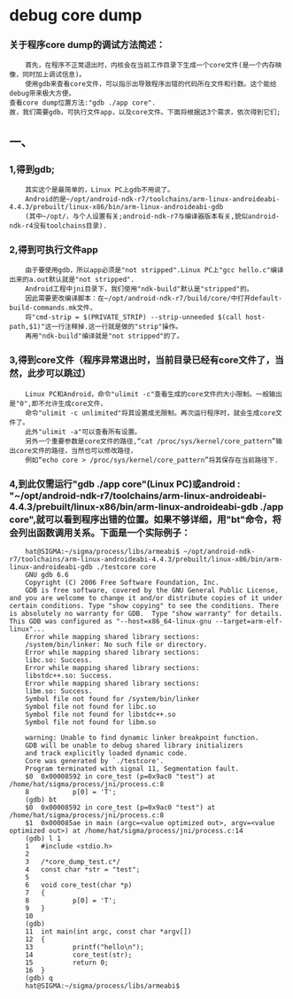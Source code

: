 # debug core dump
###      关于程序core dump的调试方法简述：
	
        首先，在程序不正常退出时，内核会在当前工作目录下生成一个core文件(是一个内存映像，同时加上调试信息)。
        使用gdb来查看core文件，可以指示出导致程序出错的代码所在文件和行数。这个能给debug带来极大方便。
	查看core dump位置方法:"gdb ./app core".
	故，我们需要gdb，可执行文件app，以及core文件。下面将根据这3个需求，依次得到它们;

## 一、
###	1,得到gdb;
        其实这个是最简单的，Linux PC上gdb不用说了。
        Android的是~/opt/android-ndk-r7/toolchains/arm-linux-androideabi-4.4.3/prebuilt/linux-x86/bin/arm-linux-androideabi-gdb
        (其中~/opt/，与个人设置有关;android-ndk-r7与编译器版本有关,貌似android-ndk-r4没有toolchains目录).
###     2,得到可执行文件app
        由于要使用gdb，所以app必须是"not stripped".Linux PC上"gcc hello.c"编译出来的a.out默认就是"not stripped".
        Android工程中jni目录下，我们使用"ndk-build"默认是"stripped"的。
        因此需要更改编译脚本：在~/opt/android-ndk-r7/build/core/中打开default-build-commands.mk文件，
        将"cmd-strip = $(PRIVATE_STRIP) --strip-unneeded $(call host-path,$1)"这一行注释掉.这一行就是做的"strip"操作。
        再用"ndk-build"编译就是"not stripped"的了。
###	3,得到core文件（程序异常退出时，当前目录已经有core文件了，当然，此步可以跳过）
        Linux PC和Android，命令"ulimit -c"查看生成的core文件的大小限制。一般输出是"0",即不允许生成core文件，
        命令"ulimit -c unlimited"将其设置成无限制。再次运行程序时，就会生成core文件了。
        此外"ulimit -a"可以查看所有设置。
        另外一个重要参数是core文件的路径,“cat /proc/sys/kernel/core_pattern”输出core文件的路径，当然也可以修改路径，
        例如“echo core > /proc/sys/kernel/core_pattern”将其保存在当前路径下.
###	4,到此仅需运行"gdb ./app core"(Linux PC)或android : "~/opt/android-ndk-r7/toolchains/arm-linux-androideabi-4.4.3/prebuilt/linux-x86/bin/arm-linux-androideabi-gdb ./app core",就可以看到程序出错的位置。如果不够详细，用"bt"命令，将会列出函数调用关系。下面是一个实际例子：

        hat@SIGMA:~/sigma/process/libs/armeabi$ ~/opt/android-ndk-r7/toolchains/arm-linux-androideabi-4.4.3/prebuilt/linux-x86/bin/arm-linux-androideabi-gdb ./testcore core
        GNU gdb 6.6
        Copyright (C) 2006 Free Software Foundation, Inc.
        GDB is free software, covered by the GNU General Public License, and you are welcome to change it and/or distribute copies of it under certain conditions. Type "show copying" to see the conditions. There is absolutely no warranty for GDB.  Type "show warranty" for details. This GDB was configured as "--host=x86_64-linux-gnu --target=arm-elf-linux"...
        Error while mapping shared library sections:
        /system/bin/linker: No such file or directory.
        Error while mapping shared library sections:
        libc.so: Success.
        Error while mapping shared library sections:
        libstdc++.so: Success.
        Error while mapping shared library sections:
        libm.so: Success.
        Symbol file not found for /system/bin/linker
        Symbol file not found for libc.so
        Symbol file not found for libstdc++.so
        Symbol file not found for libm.so

        warning: Unable to find dynamic linker breakpoint function.
        GDB will be unable to debug shared library initializers
        and track explicitly loaded dynamic code.
        Core was generated by `./testcore'.
        Program terminated with signal 11, Segmentation fault.
        $0  0x00008592 in core_test (p=0x9ac0 "test") at /home/hat/sigma/process/jni/process.c:8
        8	        p[0] = 'T';
        (gdb) bt
        $0  0x00008592 in core_test (p=0x9ac0 "test") at /home/hat/sigma/process/jni/process.c:8
        $1  0x000085ae in main (argc=<value optimized out>, argv=<value optimized out>) at /home/hat/sigma/process/jni/process.c:14
        (gdb) l 1
        1	#include <stdio.h>
        2	
        3	/*core_dump_test.c*/
        4	const char *str = "test";
        5	
        6	void core_test(char *p)
        7	{
        8	        p[0] = 'T';
        9	}
        10	
        (gdb) 
        11	int main(int argc, const char *argv[])
        12	{
        13	        printf("hello\n");
        14	        core_test(str);
        15	        return 0;
        16	}
        (gdb) q
        hat@SIGMA:~/sigma/process/libs/armeabi$ 
